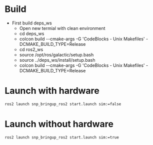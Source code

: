 # Build
- First build deps_ws
  - Open new termial with clean environment
  - cd deps_ws
  - colcon build --cmake-args -G 'CodeBlocks - Unix Makefiles' -DCMAKE_BUILD_TYPE=Release
  - cd ros2_ws
  - source /opt/ros/galactic/setup.bash
  - source ../deps_ws/install/setup.bash
  - colcon build --cmake-args -G 'CodeBlocks - Unix Makefiles' -DCMAKE_BUILD_TYPE=Release

# Launch with hardware
``` bash
ros2 launch snp_bringup_ros2 start.launch sim:=false
```

# Launch without hardware
``` bash
ros2 launch snp_bringup_ros2 start.launch sim:=true
```
